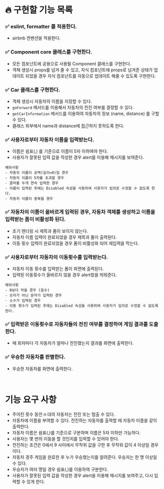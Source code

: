 # 🔥 구현할 기능 목록
### ✅ eslint, formatter 를 적용한다.
- airbnb 컨벤션을 적용한다.

### ✅ Component core 클래스를 구현한다.
- 모든 컴포넌트에 공용으로 사용될 Component 클래스를 구현한다.
- 객체 생성시 props를 넘겨 줄 수 있고, 자식 컴포넌트에 props로 넘겨준 상태가 업데이트 되었을 경우 자식 컴포넌트를 자동으로 업데이트 해줄 수 있도록 구현한다.

### ✅ Car 클래스를 구현한다.
- 객체 생성시 자동차의 이름을 지정할 수 있다.
- `goForward` 메서드를 이용해서 자동차의 전진 여부를 결정할 수 있다.
- `getCarInformation` 메서드를 이용하여 자동차의 정보 (name, distance) 를 구할 수 있다.
- 클래스 외부에서 name과 distance에 접근하지 못하도록 한다.

### ✅ 사용자로부터 자동차 이름을 입력받는다.
- 이름은 쉼표(,) 를 기준으로 이름이 5자 이하여야 한다.
- 사용자가 잘못된 입력 값을 작성한 경우 alert를 이용해 메시지를 보여준다.  
```
예외사항
- 자동차 이름이 공백(길이=0)일 경우 
- 자동차 이름이 5자를 초과할 경우
- 콤마를 두개 연속 입력한 경우 
- 이름이 입력된 후에는 Disabled 속성을 사용하여 사용자가 임의로 수정할 수 없도록 한다.
- 자동차 이름이 중복될 경우
```
### ✅ 자동차의 이름이 올바르게 입력된 경우, 자동차 객체를 생성하고 이름을 입력받는 폼이 비활성화 된다.
- 초기 렌더링 시 제목과 폼이 보이지 않는다.
- 자동차 이름 입력이 완료되었을 경우 제목과 폼이 출력된다.
- 이동 횟수 입력이 완료되었을 경우 폼이 비활성화 되어 재입력을 막는다.  

### ✅ 사용자로부터 자동차의 이동횟수를 입력받는다.
- 자동차 이동 횟수를 입력받는 폼이 화면에 출력된다.
- 입력된 이동횟수가 올바르지 않을 경우 alert창을 띄워준다. 
```
예외사항
- 0보다 작을 경우 (음수)
- 숫자가 아닌 문자가 입력된 경우
- 소수가 입력된 경우 
- 이동 횟수가 입력된 후에는 Disabled 속성을 사용하여 사용자가 임의로 수정할 수 없도록 한다.
```

### ✅ 입력받은 이동횟수로 자동차들의 전진 여부를 결정하여 게임 결과를 도출한다.
- 매 회차마다 각 자동차가 얼마나 전진했는지 결과를 화면에 출력한다. 

### ✅ 우승한 자동차를 판별한다.
- 우승한 자동차를 화면에 출력한다.


<br/>

# 기능 요구 사항
- 주어진 횟수 동안 n 대의 자동차는 전진 또는 멈출 수 있다.
- 자동차에 이름을 부여할 수 있다. 전진하는 자동차를 출력할 때 자동차 이름을 같이 출력한다.
- 자동차 이름은 쉼표(,)를 기준으로 구분하며 이름은 5자 이하만 가능하다.
- 사용자는 몇 번의 이동을 할 것인지를 입력할 수 있어야 한다.
- 전진하는 조건은 0에서 9 사이에서 무작위 값을 구한 후 무작위 값이 4 이상일 경우이다.
- 자동차 경주 게임을 완료한 후 누가 우승했는지를 알려준다. 우승자는 한 명 이상일 수 있다.
- 우승자가 여러 명일 경우 쉼표(,)를 이용하여 구분한다.
- 사용자가 잘못된 입력 값을 작성한 경우 alert을 이용해 메시지를 보여주고, 다시 입력할 수 있게 한다.